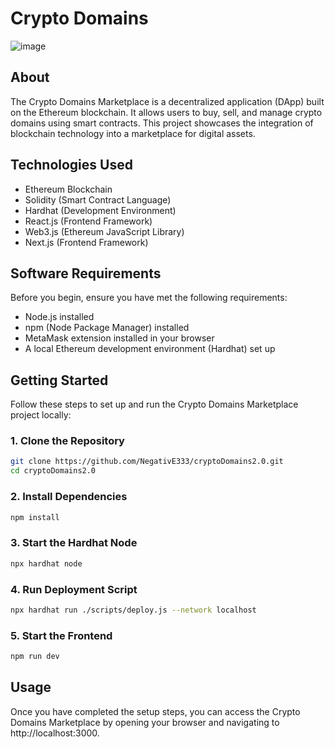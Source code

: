 # Crypto Domains

![image](https://github.com/NegativE333/cryptoDomains2.0/assets/102456428/c39728f1-ed69-4417-ad0e-f2e57c4d9d97)



## About

The Crypto Domains Marketplace is a decentralized application (DApp) built on the Ethereum blockchain. It allows users to buy, sell, and manage crypto domains using smart contracts. This project showcases the integration of blockchain technology into a marketplace for digital assets.

## Technologies Used

- Ethereum Blockchain
- Solidity (Smart Contract Language)
- Hardhat (Development Environment)
- React.js (Frontend Framework)
- Web3.js (Ethereum JavaScript Library)
- Next.js (Frontend Framework)

## Software Requirements

Before you begin, ensure you have met the following requirements:
- Node.js installed
- npm (Node Package Manager) installed
- MetaMask extension installed in your browser
- A local Ethereum development environment (Hardhat) set up

## Getting Started

Follow these steps to set up and run the Crypto Domains Marketplace project locally:

### 1. Clone the Repository

```bash
git clone https://github.com/NegativE333/cryptoDomains2.0.git
cd cryptoDomains2.0
```

### 2. Install Dependencies

```bash
npm install
```

### 3. Start the Hardhat Node

```bash
npx hardhat node
```

### 4. Run Deployment Script

```bash
npx hardhat run ./scripts/deploy.js --network localhost
```

### 5. Start the Frontend

```bash
npm run dev
```

## Usage

Once you have completed the setup steps, you can access the Crypto Domains Marketplace by opening your browser and navigating to http://localhost:3000.

